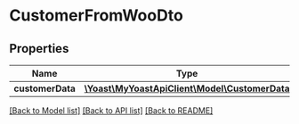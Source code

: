 # CustomerFromWooDto

## Properties
Name | Type | Description | Notes
------------ | ------------- | ------------- | -------------
**customerData** | [**\Yoast\MyYoastApiClient\Model\CustomerData**](CustomerData.md) |  | 

[[Back to Model list]](../../README.md#documentation-for-models) [[Back to API list]](../../README.md#documentation-for-api-endpoints) [[Back to README]](../../README.md)

